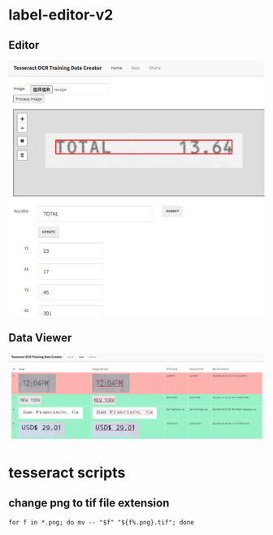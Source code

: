 # label-editor-v2

## Editor
![gui](images/gui.png)

## Data Viewer
![gui2](images/gui2.png)

# tesseract scripts
## change png to tif file extension
```
for f in *.png; do mv -- "$f" "${f%.png}.tif"; done
```

